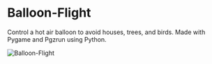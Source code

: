 # Balloon-Flight
Control a hot air balloon to avoid houses, trees, and birds. Made with Pygame and Pgzrun using Python.

![Balloon-Flight](https://github.com/dylan-govend/Balloon-Flight/assets/134143760/cab38126-5258-43ac-82ea-445b57d6894a)
